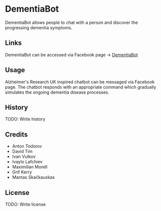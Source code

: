 # DementiaBot

DementiaBot allows people to chat with a person and discover the progressing dementia symptoms.

## Links

DementiaBot can be accessed via Facebook page -> [DementiaBot](https://www.facebook.com/DementiaBot/)

## Usage

Alzheimer's Research UK inspired chatbot can be messaged via Facebook page. The chatbot responds with an appropriate command which gradually simulates the ongoing dementia disease processes.

## History

TODO: Write history

## Credits

* Anton Todorov
* David Tim
* Ivan Vulkov
* Ivaylo Lafchiev
* Maximilian Morell
* Grif Kerry
* Mantas Skačkauskas

## License

TODO: Write license
